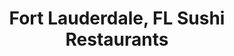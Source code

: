---
layout: city
title: Fort Lauderdale, FL Sushi Restaurants
permalink: /florida/fort-lauderdale/
stateAbbr: FL
stateName: Florida
cityName: Fort Lauderdale
---
